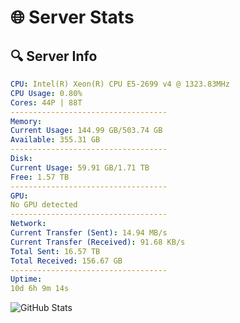 # 🌐 Server Stats
## 🔍 Server Info
```yaml
CPU: Intel(R) Xeon(R) CPU E5-2699 v4 @ 1323.83MHz
CPU Usage: 0.80%
Cores: 44P | 88T
-----------------------------------
Memory:
Current Usage: 144.99 GB/503.74 GB
Available: 355.31 GB
-----------------------------------
Disk:
Current Usage: 59.91 GB/1.71 TB
Free: 1.57 TB
-----------------------------------
GPU:
No GPU detected
-----------------------------------
Network:
Current Transfer (Sent): 14.94 MB/s
Current Transfer (Received): 91.68 KB/s
Total Sent: 16.57 TB
Total Received: 156.67 GB
-----------------------------------
Uptime:
10d 6h 9m 14s
```
![GitHub Stats](https://img.shields.io/badge/Updated-2025-03-18_03:32:03-blue)